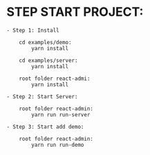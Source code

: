 # STEP START PROJECT:

    - Step 1: Install

        cd examples/demo:
            yarn install

        cd examples/server:
            yarn install

        root folder react-admi:
            yarn install

    - Step 2: Start Server:

        root folder react-admin:
            yarn run run-server

    - Step 3: Start add demo:

        root folder react-admin:
            yarn run run-demo
